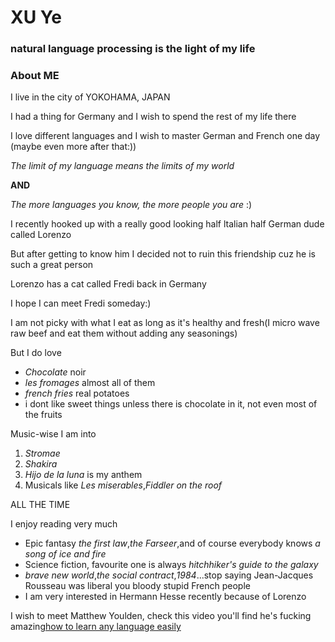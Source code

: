 # XU Ye

### natural language processing is the light of my life

### About ME
I live in the city of YOKOHAMA, JAPAN

I had a thing for Germany and I wish to spend the rest of my life there

I love different languages and I wish to master German and French one day (maybe even more after that:))

*The limit of my language means the limits of my world*

**AND**

*The more languages you know, the more people you are* :)

I recently hooked up with a really good looking half ltalian half German dude called Lorenzo

But after getting to know him I decided not to ruin this friendship cuz he is such a great person

Lorenzo has a cat called Fredi back in Germany

I hope I can meet Fredi someday:)

I am not picky with what I eat as long as it's healthy and fresh(I micro wave raw beef and eat them without adding any seasonings)

But I do love
- *Chocolate* noir
- *les fromages* almost all of them
- *french fries* real potatoes
- i dont like sweet things unless there is chocolate in it, not even most of the fruits

Music-wise I am into
1. *Stromae*
2. *Shakira*
3. *Hijo de la luna* is my anthem
4. Musicals like *Les miserables*,*Fiddler on the roof*

ALL THE TIME

I enjoy reading very much
- Epic fantasy *the first law*,*the Farseer*,and of course everybody knows *a song of ice and fire*
- Science fiction, favourite one is always *hitchhiker's guide to the galaxy*
- *brave new world*,*the social contract*,*1984*...stop saying Jean-Jacques Rousseau was liberal you bloody stupid French people
- I am very interested in Hermann Hesse recently because of Lorenzo

I wish to meet Matthew Youlden, check this video you'll find he's fucking amazing[how to learn any language easily](https://www.youtube.com/watch?v=Yr_poW-KK1Q)
